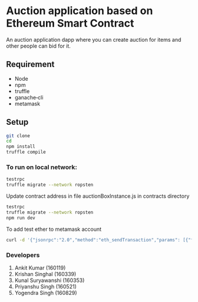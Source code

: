 # Auction application based on Ethereum Smart Contract

An auction application dapp where you can create auction for items and other people can bid for it.

## Requirement

* Node
* npm
* truffle
* ganache‐cli
* metamask

## Setup

```bash
git clone 
cd 
npm install
truffle compile
```

### To run on local network:

```bash
testrpc
truffle migrate --network ropsten
```
Update contract address in file auctionBoxInstance.js in contracts directory

```bash
testrpc
truffle migrate --network ropsten
npm run dev
```
To add test ether to metamask account

```bash
curl -d '{"jsonrpc":"2.0","method":"eth_sendTransaction","params": [{"from":<from_address>, "to":<to_address>, "value": 1e18}], "id":1}' -X POST http://127.0.0.1:8545/

```

### Developers

1. Ankit Kumar (160119)
2. Krishan Singhal (160339)
3. Kunal Suryawanshi (160353)
4. Priyanshu Singh (160521)
5. Yogendra Singh (160829)
